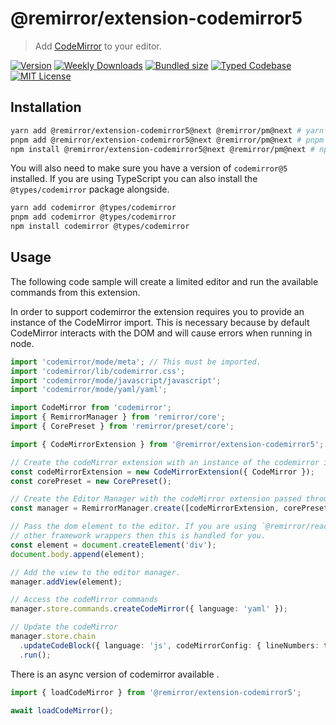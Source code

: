 # @remirror/extension-codemirror5

> Add [CodeMirror](https://codemirror.net/) to your editor.

[![Version][version]][npm] [![Weekly Downloads][downloads-badge]][npm] [![Bundled size][size-badge]][size] [![Typed Codebase][typescript]](#) [![MIT License][license]](#)

[version]: https://flat.badgen.net/npm/v/@remirror/extension-codemirror5/next
[npm]: https://npmjs.com/package/@remirror/extension-codemirror5/v/next
[license]: https://flat.badgen.net/badge/license/MIT/purple
[size]: https://bundlephobia.com/result?p=@remirror/extension-codemirror5@next
[size-badge]: https://flat.badgen.net/bundlephobia/minzip/@remirror/extension-codemirror5@next
[typescript]: https://flat.badgen.net/badge/icon/TypeScript?icon=typescript&label
[downloads-badge]: https://badgen.net/npm/dw/@remirror/extension-codemirror5/red?icon=npm

## Installation

```bash
yarn add @remirror/extension-codemirror5@next @remirror/pm@next # yarn
pnpm add @remirror/extension-codemirror5@next @remirror/pm@next # pnpm
npm install @remirror/extension-codemirror5@next @remirror/pm@next # npm
```

You will also need to make sure you have a version of `codemirror@5` installed. If you are using TypeScript you can also install the `@types/codemirror` package alongside.

```bash
yarn add codemirror @types/codemirror
pnpm add codemirror @types/codemirror
npm install codemirror @types/codemirror
```

## Usage

The following code sample will create a limited editor and run the available commands from this extension.

In order to support codemirror the extension requires you to provide an instance of the CodeMirror import. This is necessary because by default CodeMirror interacts with the DOM and will cause errors when running in node.

```ts
import 'codemirror/mode/meta'; // This must be imported.
import 'codemirror/lib/codemirror.css';
import 'codemirror/mode/javascript/javascript';
import 'codemirror/mode/yaml/yaml';

import CodeMirror from 'codemirror';
import { RemirrorManager } from 'remirror/core';
import { CorePreset } from 'remirror/preset/core';

import { CodeMirrorExtension } from '@remirror/extension-codemirror5';

// Create the codeMirror extension with an instance of the codemirror import.
const codeMirrorExtension = new CodeMirrorExtension({ CodeMirror });
const corePreset = new CorePreset();

// Create the Editor Manager with the codeMirror extension passed through.
const manager = RemirrorManager.create([codeMirrorExtension, corePreset]);

// Pass the dom element to the editor. If you are using `@remirror/react` or
// other framework wrappers then this is handled for you.
const element = document.createElement('div');
document.body.append(element);

// Add the view to the editor manager.
manager.addView(element);

// Access the codeMirror commands
manager.store.commands.createCodeMirror({ language: 'yaml' });

// Update the codeMirror
manager.store.chain
  .updateCodeBlock({ language: 'js', codeMirrorConfig: { lineNumbers: true } })
  .run();
```

There is an async version of codemirror available .

```ts
import { loadCodeMirror } from '@remirror/extension-codemirror5';

await loadCodeMirror();
```
